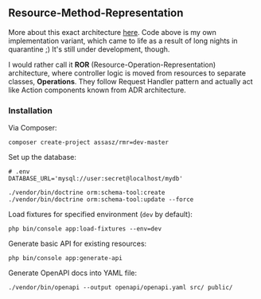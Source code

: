 ## Resource-Method-Representation

More about this exact architecture [here](https://www.peej.co.uk/articles/rmr-architecture.html).
Code above is my own implementation variant, which came to life as a result of long nights 
in quarantine ;) It's still under development, though.

I would rather call it **ROR** (Resource-Operation-Representation) architecture, 
where controller logic is moved from resources to separate classes, **Operations**. 
They follow Request Handler pattern and actually act like Action components known 
from ADR architecture. 

### Installation

Via Composer:

```
composer create-project assasz/rmr=dev-master
```

Set up the database:

```
# .env
DATABASE_URL='mysql://user:secret@localhost/mydb'
```

```
./vendor/bin/doctrine orm:schema-tool:create
./vendor/bin/doctrine orm:schema-tool:update --force
```

Load fixtures for specified environment (`dev` by default):

```
php bin/console app:load-fixtures --env=dev
```

Generate basic API for existing resources:

```
php bin/console app:generate-api
```

Generate OpenAPI docs into YAML file:

```
./vendor/bin/openapi --output openapi/openapi.yaml src/ public/
```
